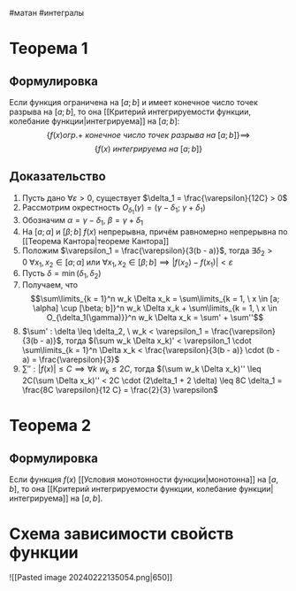 #матан #интегралы 
# Теорема 1
## Формулировка
Если функция ограничена на $[a; b]$ и имеет конечное число точек разрыва на $[a; b]$, то она [[Критерий интегрируемости функции, колебание функции|интегрируема]] на $[a; b]$: $$\{ f(x) огр. + \ конечное \ число \ точек \ разрыва \ на \ [a; b]\} \implies$$
$$\{ f(x) \ интегрируема \ на \ [a; b]\}$$
## Доказательство
1. Пусть дано $\forall \varepsilon > 0$, существует $\delta_1 = \frac{\varepsilon}{12C} > 0$
2. Рассмотрим окрестность $O_{\delta_1}(\gamma) = (\gamma - \delta_1; \ \gamma + \delta_1)$
3. Обозначим $\alpha = \gamma - \delta_1, \ \beta = \gamma + \delta_1$
4. На $[a; \alpha]$ и $[\beta; b] \ f(x)$ непрерывна, причём равномерно непрерывна по [[Теорема Кантора|теореме Кантора]]
5. Положим $\varepsilon_1 = \frac{\varepsilon}{3(b - a)}$, тогда $\exists \delta_2 > 0 \ \forall x_1, x_2 \in [a; \alpha]$ или $\forall x_1, x_2 \in [\beta; b] \implies |f(x_2) - f(x_1)| < \varepsilon$
6. Пусть $\delta = \min(\delta_1, \delta_2)$
7. Получаем, что $$\sum\limits_{k = 1}^n w_k \Delta x_k = \sum\limits_{k = 1, \ x \in [a; \alpha] \cup [\beta; b]}^n w_k \Delta x_k + \sum\limits_{k = 1, \ x \in O_{\delta_1(\gamma)}}^n w_k \Delta x_k = \sum' + \sum''$$
8. $\sum' : \delta \leq \delta_2, \ w_k < \varepsilon_1 = \frac{\varepsilon}{3(b - a)}$, тогда $(\sum w_k \Delta x_k)' < \varepsilon_1 \cdot \sum\limits_{k = 1}^n \Delta x_k < \frac{\varepsilon}{3(b - a)} \cdot (b - a) = \frac{\varepsilon}{3}$
9. $\sum'': |f(x)| \leq C \implies \forall k \ w_k \leq 2C$, тогда $(\sum w_k \Delta x_k)'' \leq 2C(\sum \Delta x_k)'' < 2C \cdot (2\delta_1 + 2 \delta) \leq 8C \delta_1 = \frac{8C \varepsilon}{12 C} = \frac{2}{3} \varepsilon$
# Теорема 2
## Формулировка
Если функция $f(x)$ [[Условия монотонности функции|монотонна]] на $[a,b]$, то она [[Критерий интегрируемости функции, колебание функции|интегрируема]] на $[a,b]$.

# Cхема зависимости свойств функции
![[Pasted image 20240222135054.png|650]]
